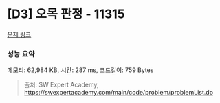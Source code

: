 # [D3] 오목 판정 - 11315 

[문제 링크](https://swexpertacademy.com/main/code/problem/problemDetail.do?contestProbId=AXaSUPYqPYMDFASQ) 

### 성능 요약

메모리: 62,984 KB, 시간: 287 ms, 코드길이: 759 Bytes



> 출처: SW Expert Academy, https://swexpertacademy.com/main/code/problem/problemList.do